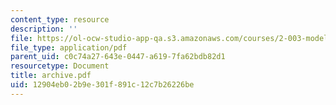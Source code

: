 ```yaml
---
content_type: resource
description: ''
file: https://ol-ocw-studio-app-qa.s3.amazonaws.com/courses/2-003-modeling-dynamics-and-control-i-spring-2005/12904eb02b9e301f891c12c7b26226be_archive.pdf
file_type: application/pdf
parent_uid: c0c74a27-643e-0447-a619-7fa62bdb82d1
resourcetype: Document
title: archive.pdf
uid: 12904eb0-2b9e-301f-891c-12c7b26226be
---
```

